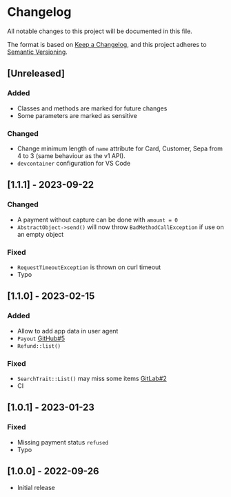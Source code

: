 # Changelog
All notable changes to this project will be documented in this file.

The format is based on [Keep a Changelog](https://keepachangelog.com/en/1.0.0/),
and this project adheres to [Semantic Versioning](https://semver.org/spec/v2.0.0.html).

## [Unreleased]

### Added
- Classes and methods are marked for future changes
- Some parameters are marked as sensitive

### Changed
- Change minimum length of `name` attribute for Card, Customer, Sepa from 4 to 3 (same behaviour as the v1 API).
- `devcontainer` configuration for VS Code


## [1.1.1] - 2023-09-22

### Changed
- A payment without capture can be done with `amount = 0`
- `AbstractObject->send()` will now throw `BadMethodCallException` if use on an empty object

### Fixed
- `RequestTimeoutException` is thrown on curl timeout
- Typo


## [1.1.0] - 2023-02-15

### Added
- Allow to add app data in user agent
- `Payout` [GitHub#5](https://github.com/wearestancer/lib-php/issues/5)
- `Refund::list()`

### Fixed
- `SearchTrait::List()` may miss some items [GitLab#2](https://gitlab.com/wearestancer/library/lib-php/-/issues/2)
- CI


## [1.0.1] - 2023-01-23

### Fixed
- Missing payment status `refused`
- Typo


## [1.0.0] - 2022-09-26
- Initial release
